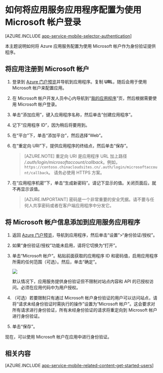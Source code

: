 <properties
	pageTitle="如何为应用服务应用程序配置 Microsoft 帐户身份验证"
	description="了解如何为应用服务应用程序配置 Microsoft 帐户身份验证。"
	authors="mattchenderson"
	services="app-service"
	documentationCenter=""
	manager="erikre"
	editor=""/>  

<tags
	ms.service="app-service"
	ms.workload="mobile"
	ms.tgt_pltfrm="na"
	ms.devlang="multiple"
	ms.topic="article"
	ms.date="08/22/2016"
	ms.author="mahender"
	wacn.date="10/17/2016"/>

# 如何将应用服务应用程序配置为使用 Microsoft 帐户登录

[AZURE.INCLUDE [app-service-mobile-selector-authentication](../../includes/app-service-mobile-selector-authentication.md)]

本主题说明如何将 Azure 应用服务配置为使用 Microsoft 帐户作为身份验证提供程序。

## <a name="register-microsoft-account"></a>将应用注册到 Microsoft 帐户

1. 登录到 [Azure 门户预览]并导航到应用程序。复制 **URL**，随后会用于使用 Microsoft 帐户来配置应用。

2. 在 Microsoft 帐户开发人员中心内导航到“[我的应用程序]”页，然后根据需要使用 Microsoft 帐户登录。

3. 单击“添加应用”，键入应用程序名称，然后单击“创建应用程序”。

4. 记下“应用程序 ID”，因为稍后将要用到。

5. 在“平台”下，单击“添加平台”，然后选择“Web”。

6. 在“重定向 URI”下，提供应用程序的终结点，然后单击“保存”。
 
	>[AZURE.NOTE] 重定向 URI 是应用程序 URL 加上路径 _/.auth/login/microsoftaccount/callback_。例如，`https://contoso.chinacloudsites.cn/.auth/login/microsoftaccount/callback`。
	>请务必使用 HTTPS 方案。

7. 在“应用程序机密”下，单击“生成新密码”。请记下显示的值。关闭页面后，就不再显示该值。


    > [AZURE.IMPORTANT] 密码是一个非常重要的安全凭据。请不要与任何人共享密码或者在客户端应用程序中分发它。

## <a name="secrets"></a>将 Microsoft 帐户信息添加到应用服务应用程序

1. 返回 [Azure 门户预览]，导航到应用程序，然后单击“设置”>“身份验证/授权”。

2. 如果“身份验证/授权”功能未启用，请将它切换为“打开”。

3. 单击“Microsoft 帐户”。粘贴前面获取的应用程序 ID 和密码值，启用应用程序所需的任何范围（可选）。然后，单击“确定”。

    ![][1]

	默认情况下，应用服务提供身份验证但不限制对站点内容和 API 的已授权访问。必须在应用代码中为用户授权。

4. （可选）若要限制只有通过 Microsoft 帐户身份验证的用户可以访问站点，请将“请求未经身份验证时需执行的操作”设置为“Microsoft 帐户”。这会要求对所有请求进行身份验证，所有未经身份验证的请求将重定向到 Microsoft 帐户进行身份验证。

5. 单击“保存”。

现在，可以使用 Microsoft 帐户在应用中进行身份验证。

## <a name="related-content"></a>相关内容

[AZURE.INCLUDE [app-service-mobile-related-content-get-started-users](../../includes/app-service-mobile-related-content-get-started-users.md)]


<!-- Images. -->

[0]: ./media/app-service-mobile-how-to-configure-microsoft-authentication/app-service-microsoftaccount-redirect.png
[1]: ./media/app-service-mobile-how-to-configure-microsoft-authentication/mobile-app-microsoftaccount-settings.png

<!-- URLs. -->

[我的应用程序]: http://go.microsoft.com/fwlink/p/?LinkId=262039
[Azure 门户预览]: https://portal.azure.cn/

<!---HONumber=Mooncake_0919_2016-->